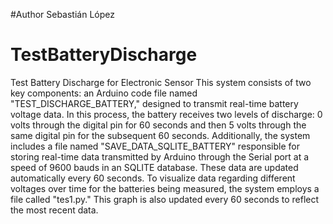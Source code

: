 #Author Sebastián López 


# TestBatteryDischarge
Test Battery Discharge for Electronic Sensor
This system consists of two key components:
an Arduino code file named "TEST_DISCHARGE_BATTERY," 
designed to transmit real-time battery voltage data.
In this process, the battery receives two levels of discharge:
0 volts through the digital pin for 60 seconds 
and then 5 volts through the same digital pin for the subsequent 60 seconds.
Additionally, the system includes a file named "SAVE_DATA_SQLITE_BATTERY" responsible for storing real-time data
transmitted by Arduino through the Serial port at a speed of 9600 bauds in an SQLITE database. 
These data are updated automatically every 60 seconds. To visualize data regarding different voltages over time 
for the batteries being measured, the system employs a file called "tes1.py." 
This graph is also updated every 60 seconds to reflect the most recent data.
